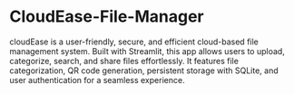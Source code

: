 # CloudEase-File-Manager
cloudEase is a user-friendly, secure, and efficient cloud-based file management system. Built with Streamlit, this app allows users to upload, categorize, search, and share files effortlessly. It features file categorization, QR code generation, persistent storage with SQLite, and user authentication for a seamless experience.
